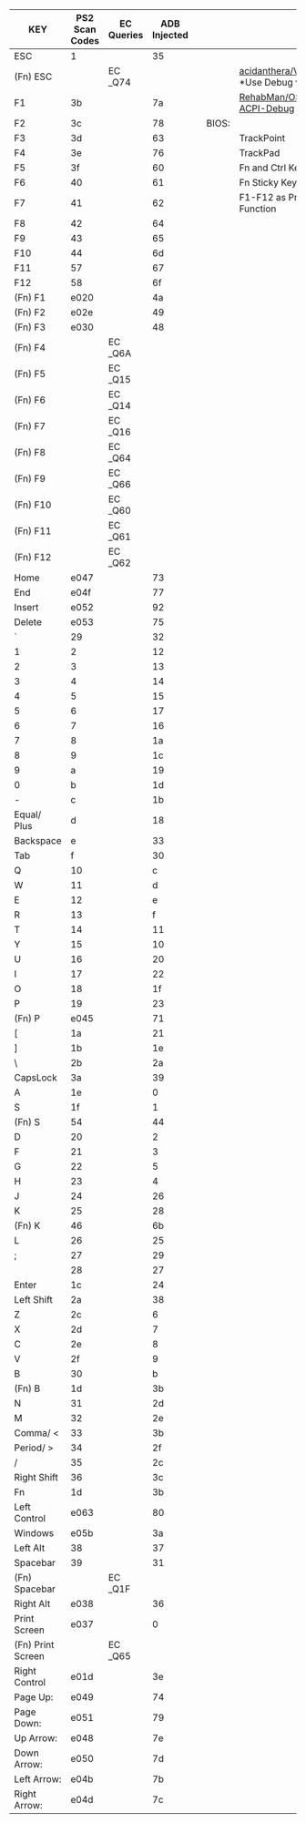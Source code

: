 | KEY               | PS2 Scan Codes | EC Queries | ADB Injected |   |         |                            |   |   |            |
|-------------------|----------------|------------|--------------|---|---------|----------------------------|---|---|------------|
| ESC               | 1              |            | 35           |   |         |                            |   |   |            |
| (Fn) ESC          |                | EC _Q74    |              |   |         | [acidanthera/VoodooPS2](https://github.com/acidanthera/VoodooPS2) *Use Debug version      |   |   |            |
| F1                | 3b             |            | 7a           |   |         | [RehabMan/OS-X-ACPI-Debug](https://github.com/RehabMan/OS-X-ACPI-Debug)   |   |   |            |
| F2                | 3c             |            | 78           |   | BIOS:   |                            |   |   |            |
| F3                | 3d             |            | 63           |   |         | TrackPoint                 |   |   | [Enabled]  |
| F4                | 3e             |            | 76           |   |         | TrackPad                   |   |   | [Enabled]  |
| F5                | 3f             |            | 60           |   |         | Fn and Ctrl Key Swap       |   |   | [Enabled]  |
| F6                | 40             |            | 61           |   |         | Fn Sticky Key              |   |   | [Disabled] |
| F7                | 41             |            | 62           |   |         | F1-F12 as Primary Function |   |   | [Enabled]  |
| F8                | 42             |            | 64           |   |         |                            |   |   |            |
| F9                | 43             |            | 65           |   |         |                            |   |   |            |
| F10               | 44             |            | 6d           |   |         |                            |   |   |            |
| F11               | 57             |            | 67           |   |         |                            |   |   |            |
| F12               | 58             |            | 6f           |   |         |                            |   |   |            |
| (Fn) F1           | e020           |            | 4a           |   |         |                            |   |   |            |
| (Fn) F2           | e02e           |            | 49           |   |         |                            |   |   |            |
| (Fn) F3           | e030           |            | 48           |   |         |                            |   |   |            |
| (Fn) F4           |                | EC _Q6A    |              |   |         |                            |   |   |            |
| (Fn) F5           |                | EC _Q15    |              |   |         |                            |   |   |            |
| (Fn) F6           |                | EC _Q14    |              |   |         |                            |   |   |            |
| (Fn) F7           |                | EC _Q16    |              |   |         |                            |   |   |            |
| (Fn) F8           |                | EC _Q64    |              |   |         |                            |   |   |            |
| (Fn) F9           |                | EC _Q66    |              |   |         |                            |   |   |            |
| (Fn) F10          |                | EC _Q60    |              |   |         |                            |   |   |            |
| (Fn) F11          |                | EC _Q61    |              |   |         |                            |   |   |            |
| (Fn) F12          |                | EC _Q62    |              |   |         |                            |   |   |            |
| Home              | e047           |            | 73           |   |         |                            |   |   |            |
| End               | e04f           |            | 77           |   |         |                            |   |   |            |
| Insert            | e052           |            | 92           |   |         |                            |   |   |            |
| Delete            | e053           |            | 75           |   |         |                            |   |   |            |
| `                 | 29             |            | 32           |   |         |                            |   |   |            |
| 1                 | 2              |            | 12           |   |         |                            |   |   |            |
| 2                 | 3              |            | 13           |   |         |                            |   |   |            |
| 3                 | 4              |            | 14           |   |         |                            |   |   |            |
| 4                 | 5              |            | 15           |   |         |                            |   |   |            |
| 5                 | 6              |            | 17           |   |         |                            |   |   |            |
| 6                 | 7              |            | 16           |   |         |                            |   |   |            |
| 7                 | 8              |            | 1a           |   |         |                            |   |   |            |
| 8                 | 9              |            | 1c           |   |         |                            |   |   |            |
| 9                 | a              |            | 19           |   |         |                            |   |   |            |
| 0                 | b              |            | 1d           |   |         |                            |   |   |            |
| -                 | c              |            | 1b           |   |         |                            |   |   |            |
| Equal/ Plus       | d              |            | 18           |   |         |                            |   |   |            |
| Backspace         | e              |            | 33           |   |         |                            |   |   |            |
| Tab               | f              |            | 30           |   |         |                            |   |   |            |
| Q                 | 10             |            | c            |   |         |                            |   |   |            |
| W                 | 11             |            | d            |   |         |                            |   |   |            |
| E                 | 12             |            | e            |   |         |                            |   |   |            |
| R                 | 13             |            | f            |   |         |                            |   |   |            |
| T                 | 14             |            | 11           |   |         |                            |   |   |            |
| Y                 | 15             |            | 10           |   |         |                            |   |   |            |
| U                 | 16             |            | 20           |   |         |                            |   |   |            |
| I                 | 17             |            | 22           |   |         |                            |   |   |            |
| O                 | 18             |            | 1f           |   |         |                            |   |   |            |
| P                 | 19             |            | 23           |   |         |                            |   |   |            |
| (Fn) P            | e045           |            | 71           |   |         |                            |   |   |            |
| [                 | 1a             |            | 21           |   |         |                            |   |   |            |
| ]                 | 1b             |            | 1e           |   |         |                            |   |   |            |
| \                 | 2b             |            | 2a           |   |         |                            |   |   |            |
| CapsLock          | 3a             |            | 39           |   |         |                            |   |   |            |
| A                 | 1e             |            | 0            |   |         |                            |   |   |            |
| S                 | 1f             |            | 1            |   |         |                            |   |   |            |
| (Fn) S            | 54             |            | 44           |   |         |                            |   |   |            |
| D                 | 20             |            | 2            |   |         |                            |   |   |            |
| F                 | 21             |            | 3            |   |         |                            |   |   |            |
| G                 | 22             |            | 5            |   |         |                            |   |   |            |
| H                 | 23             |            | 4            |   |         |                            |   |   |            |
| J                 | 24             |            | 26           |   |         |                            |   |   |            |
| K                 | 25             |            | 28           |   |         |                            |   |   |            |
| (Fn) K            | 46             |            | 6b           |   |         |                            |   |   |            |
| L                 | 26             |            | 25           |   |         |                            |   |   |            |
| ;                 | 27             |            | 29           |   |         |                            |   |   |            |
|                   | 28             |            | 27           |   |         |                            |   |   |            |
| Enter             | 1c             |            | 24           |   |         |                            |   |   |            |
| Left Shift        | 2a             |            | 38           |   |         |                            |   |   |            |
| Z                 | 2c             |            | 6            |   |         |                            |   |   |            |
| X                 | 2d             |            | 7            |   |         |                            |   |   |            |
| C                 | 2e             |            | 8            |   |         |                            |   |   |            |
| V                 | 2f             |            | 9            |   |         |                            |   |   |            |
| B                 | 30             |            | b            |   |         |                            |   |   |            |
| (Fn) B            | 1d             |            | 3b           |   |         |                            |   |   |            |
| N                 | 31             |            | 2d           |   |         |                            |   |   |            |
| M                 | 32             |            | 2e           |   |         |                            |   |   |            |
| Comma/ <          | 33             |            | 3b           |   |         |                            |   |   |            |
| Period/ >         | 34             |            | 2f           |   |         |                            |   |   |            |
| /                 | 35             |            | 2c           |   |         |                            |   |   |            |
| Right Shift       | 36             |            | 3c           |   |         |                            |   |   |            |
| Fn                | 1d             |            | 3b           |   |         |                            |   |   |            |
| Left Control      | e063           |            | 80           |   |         |                            |   |   |            |
| Windows           | e05b           |            | 3a           |   |         |                            |   |   |            |
| Left Alt          | 38             |            | 37           |   |         |                            |   |   |            |
| Spacebar          | 39             |            | 31           |   |         |                            |   |   |            |
| (Fn) Spacebar     |                | EC _Q1F    |              |   |         |                            |   |   |            |
| Right Alt         | e038           |            | 36           |   |         |                            |   |   |            |
| Print Screen      | e037           |            | 0            |   |         |                            |   |   |            |
| (Fn) Print Screen |                | EC _Q65    |              |   |         |                            |   |   |            |
| Right Control     | e01d           |            | 3e           |   |         |                            |   |   |            |
| Page Up:          | e049           |            | 74           |   |         |                            |   |   |            |
| Page Down:        | e051           |            | 79           |   |         |                            |   |   |            |
| Up Arrow:         | e048           |            | 7e           |   |         |                            |   |   |            |
| Down Arrow:       | e050           |            | 7d           |   |         |                            |   |   |            |
| Left Arrow:       | e04b           |            | 7b           |   |         |                            |   |   |            |
| Right Arrow:      | e04d           |            | 7c           |   |         |                            |   |   |            |
